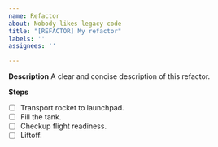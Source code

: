 ```yaml
---
name: Refactor
about: Nobody likes legacy code
title: "[REFACTOR] My refactor"
labels: ''
assignees: ''

---
```


**Description**
A clear and concise description of this refactor.

**Steps**
- [ ] Transport rocket to launchpad.
- [ ] Fill the tank.
- [ ] Checkup flight readiness.
- [ ] Liftoff.
